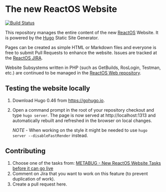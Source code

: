 # The new ReactOS Website

[![Build Status](https://travis-ci.org/ColinFinck/web-content.svg?branch=master)](https://travis-ci.org/ColinFinck/web-content)

This repository manages the entire content of the new [ReactOS](https://reactos.org) Website.
It is powered by the [Hugo](https://gohugo.io) Static Site Generator.

Pages can be created as simple HTML or Markdown files and everyone is free to submit Pull Requests to enhance the website.
Issues are tracked at the [ReactOS JIRA](https://jira.reactos.org).

Website Subsystems written in PHP (such as GetBuilds, RosLogin, Testman, etc.) are continued to be managed in the
[ReactOS Web repository](https://github.com/reactos/web).

## Testing the website locally
1. Download Hugo 0.46 from https://gohugo.io.
2. Open a command prompt in the root of your repository checkout and type `hugo server`.
   The page is now served at http://localhost:1313 and automatically rebuilt and refreshed in the browser on local changes.

   *NOTE* - When working on the style it might be needed to use `hugo server --disableFastRender` instead. 

## Contributing
1. Choose one of the tasks from: [METABUG - New ReactOS Website Tasks before it can go live](https://jira.reactos.org/browse/ONLINE-815)
2. Comment on Jira that you want to work on this feature (to prevent duplication of work).
3. Create a pull request here.


